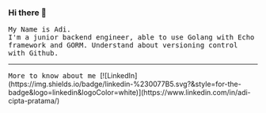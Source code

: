 ### Hi there 👋

<samp>
  My Name is Adi.
  <br>I'm a junior backend engineer, able to use Golang with Echo framework and GORM. Understand about versioning control with Github.
</samp>

<hr>
<samp>
  More to know about me 
</samp>
[![LinkedIn](https://img.shields.io/badge/linkedin-%230077B5.svg?&style=for-the-badge&logo=linkedin&logoColor=white)](https://www.linkedin.com/in/adi-cipta-pratama/)

<!--
**adicipta/adicipta** is a ✨ _special_ ✨ repository because its `README.md` (this file) appears on your GitHub profile.

Here are some ideas to get you started:

- 🔭 I’m currently working on ...
- 🌱 I’m currently learning ...
- 👯 I’m looking to collaborate on ...
- 🤔 I’m looking for help with ...
- 💬 Ask me about ...
- 📫 How to reach me: ...
- 😄 Pronouns: ...
- ⚡ Fun fact: ...
-->
